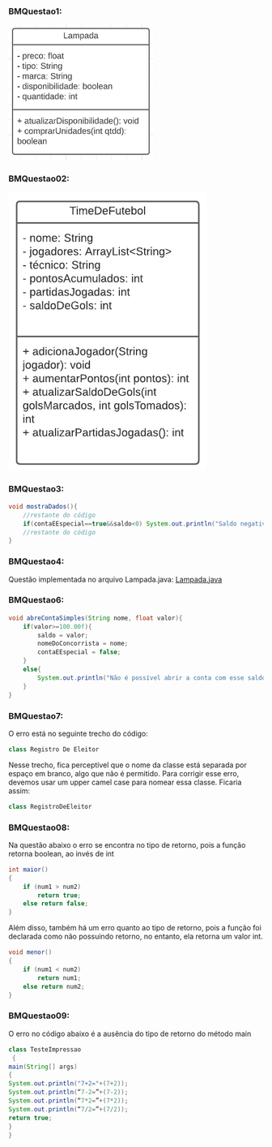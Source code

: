 ### BMQuestao1:
![BMQuestao1](BMQuestao1.png)

### BMQuestao02:

![Modelo](Modelo.png)

### BMQuestao3:

```java
void mostraDados(){
    //restante do código
    if(contaEEspecial==true&&saldo<0) System.out.println("Saldo negativo!");
    //restante do código
}
```
### BMQuestao4:

Questão implementada no arquivo Lampada.java: [Lampada.java](Lampada.java)

### BMQuestao6:

```java
void abreContaSimples(String nome, float valor){
    if(valor>=100.00f){
        saldo = valor;
        nomeDoConcorrista = nome;
        contaEEspecial = false;
    } 
    else{
        System.out.println("Não é possível abrir a conta com esse saldo");
    }
}
```

### BMQuestao7:

O erro está no seguinte trecho do código:
```java
class Registro De Eleitor
```
Nesse trecho, fica perceptível que o nome da classe está separada por espaço em branco, algo que não é permitido. Para corrigir esse erro, devemos usar um upper camel case para nomear essa classe. Ficaria assim:
```java
class RegistroDeEleitor
```

### BMQuestao08:

Na questão abaixo o erro se encontra no tipo de retorno,
pois a função retorna boolean, ao invés de int
```java
int maior()
{
    if (num1 > num2)
        return true;
    else return false;
}
```
Além disso, também há um erro quanto ao tipo de retorno, pois a função foi declarada como não possuindo retorno,
no entanto, ela retorna um valor int.

````java
void menor()
{
    if (num1 < num2)
        return num1;
    else return num2;
}
````

### BMQuestao09:

O erro no código abaixo é a ausência do tipo de retorno do método main

```java
class TesteImpressao
 {
main(String[] args)
{
System.out.println("7+2="+(7+2));
System.out.println(“7-2=”+(7-2));
System.out.println(“7*2=”+(7*2));
System.out.println(“7/2=”+(7/2));
return true;
}
}
```
